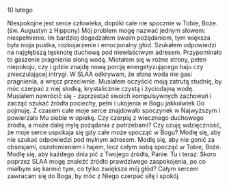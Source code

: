 10 lutego

Niespokojne jest serce człowieka, dopóki całe nie spocznie w Tobie, Boże.
(św. Augustyn z Hippony)
 Mój problem mogę nazwać jednym słowem: niespełnienie. Im bardziej dogadzałem swoim pożądaniom, tym większa była moja pustka, rozkojarzenie i emocjonalny głód. Szukałem odpowiedzi na najgłębszą tęsknotę duchową pod niewłaściwym adresem. Przypominało to gaszenie pragnienia słoną wodą. Miotałem się w różne strony, pełen niepokoju, czy i gdzie znajdę nową porcję energetyzującego haju czy znieczulającej intrygi. W SLAA odkrywam, że słona woda nie gasi pragnienia, a wręcz przeciwnie. Musiałem oczyścić moją zatrutą studnię, by móc czerpać z niej słodką, krystalicznie czystą i życiodajną wodę. Musiałem nawrócić się - zaprzestać swoich kompulsywnych zachowań i zacząć szukać źródła pociechy, pełni i ukojenia w Bogu jakkolwiek Go pojmuję. Z czasem całe moje serce znajdowało spoczynek w Najwyższym i powierzało Mu siebie w opiekę.
 Czy czerpię z wiecznego duchowego źródła, a może dalej mylę pożądania z potrzebami? Czy czuję wdzięczność, że moje serce uspokaja się gdy całe może spocząć w Bogu?
 Modlę się, aby nie szukać odpowiedzi pod mylnym adresem. Modlę się, aby nie gonić za obsesjami, oszołomieniem i hajem, lecz całym sobą spocząć w Tobie, Boże. Modlę się, aby każdego dnia pić z Twojego źródła, Panie.
 Tu i teraz: Skoro poprzez SLAA mogę znaleźć źródło prawdziwego zaspokojenia, po co miałbym się karmić tym, co tylko zwiększa mój głód? Całym sercem zawracam się do Boga, by móc z Niego czerpać siłę i spokój.
